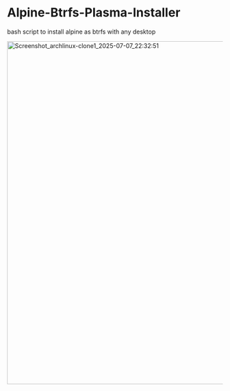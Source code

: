 # Alpine-Btrfs-Plasma-Installer
bash script to install alpine as btrfs with any desktop


<img width="1280" height="800" alt="Screenshot_archlinux-clone1_2025-07-07_22:32:51" src="https://github.com/user-attachments/assets/d13729c4-850a-4cc1-bbe8-7e3065b5378e" />
